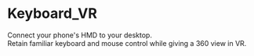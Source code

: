 # Keyboard_VR
Connect your phone's HMD to your desktop.  
Retain familiar keyboard and mouse control while giving a 360 view in VR.
